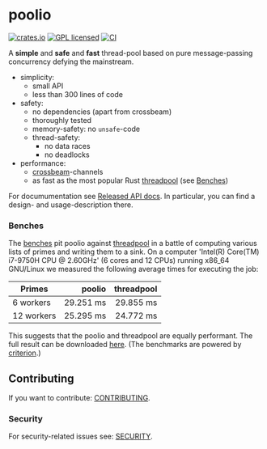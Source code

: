 # poolio

[![crates.io][crates-badge]][crates-url]
[![GPL licensed][license-badge]][license-url]
[![CI][actions-badge]][actions-url]

[crates-badge]: https://img.shields.io/crates/v/poolio.svg
[crates-url]: https://crates.io/crates/poolio
[license-badge]: https://img.shields.io/badge/license-GPL-blue.svg
[license-url]: ./Cargo.toml
[actions-badge]: https://github.com/shtsoft/poolio/actions/workflows/ci.yaml/badge.svg
[actions-url]: https://github.com/shtsoft/poolio/actions/workflows/ci.yaml

A **simple** and **safe** and **fast** thread-pool based on pure message-passing concurrency defying the mainstream.

- simplicity:
  * small API
  * less than 300 lines of code
- safety:
  * no dependencies (apart from crossbeam)
  * thoroughly tested
  * memory-safety: no `unsafe`-code
  * thread-safety:
    + no data races
    + no deadlocks
- performance:
  * [crossbeam](https://github.com/crossbeam-rs/crossbeam)-channels
  * as fast as the most popular Rust [threadpool](https://github.com/rust-threadpool/rust-threadpool) (see [Benches](#benches))

For documumentation see [Released API docs](https://docs.rs/poolio).
In particular, you can find a design- and usage-description there.

### Benches

The [benches](benches) pit poolio against [threadpool](https://github.com/rust-threadpool/rust-threadpool) in a battle of computing various lists of primes and writing them to a sink.
On a computer 'Intel(R) Core(TM) i7-9750H CPU @ 2.60GHz' (6 cores and 12 CPUs) running x86\_64 GNU/Linux we measured the following average times for executing the job:

| Primes     | poolio     | threadpool |
| ---------- | ----------:| ----------:|
| 6 workers  | 29.251 ms  | 29.855 ms  |
| 12 workers | 25.295 ms  | 24.772 ms  |

This suggests that the poolio and threadpool are equally performant.
The full result can be downloaded [here](https://github.com/shtsoft/poolio/releases/latest/download/benches.tar.gz).
(The benchmarks are powered by [criterion](https://github.com/bheisler/criterion.rs).)

## Contributing

If you want to contribute: [CONTRIBUTING](CONTRIBUTING.md).

### Security

For security-related issues see: [SECURITY](SECURITY.md).
